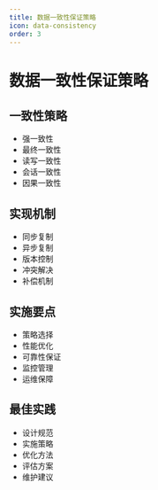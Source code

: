 ```yaml
---
title: 数据一致性保证策略
icon: data-consistency
order: 3
---
```


# 数据一致性保证策略

## 一致性策略
- 强一致性
- 最终一致性
- 读写一致性
- 会话一致性
- 因果一致性

## 实现机制
- 同步复制
- 异步复制
- 版本控制
- 冲突解决
- 补偿机制

## 实施要点
- 策略选择
- 性能优化
- 可靠性保证
- 监控管理
- 运维保障

## 最佳实践
- 设计规范
- 实施策略
- 优化方法
- 评估方案
- 维护建议
